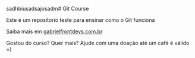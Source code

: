 sadhbiusadsajosadm# Git Course

Este é um repositorio teste para ensinar como o Git funciona

Saiba mais em [gabrielfrontdevs.com.br](http://google.com.br)

Gostou do curso? Quer mais? Ajude com uma doação até um café é válido =)
